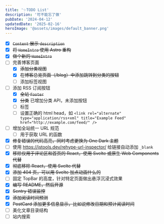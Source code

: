 ```yaml
---
title: '✨TODO List'
description: '可不能忘了做'
pubDate: '2024-04-12'
updatedDate: '2025-02-16'
heroImage: '@assets/images/default_banner.png'
---
```


- [x] ~~`Content` 展示 `description`~~
- [x] ~~将 `HomeIntro` 使用 Astro 重构~~
- [x] ~~做个新的 `HomeIntro`~~
- [ ] 完善博客页面
  - [x] ~~添加分类视图~~
  - [x] ~~在博客总览页面（/blog）中添加跳转到分类的按钮~~
  - [ ] 添加标签视图
- [ ] 添加 RSS 订阅按钮
  - [x] ~~全站 `Footer`~~
  - [x] ~~分类~~ 已增加分类 API，未添加按钮
  - [ ] 标签
  - [ ] 设置正确的 html head，如 `<link rel="alternate" type="application/rss+xml" title="Example Feed" href="http://example.com/feed/" />`
- [ ] 增加全站统一 URL 规范
  - [ ] 用于获取 URL 的函数
- [x] ~~修复错误的代码高亮，同时考虑更换为 One Dark 主题~~
- [ ] 使用 https://jstools.dev/rehype-url-inspector/ 给链接自动添加 `_blank`
- [x] ~~移除仅用于评论区和首页的 React，使用 Svelte 或原生 Web Components 代替~~
- [x] ~~彻底移除 React，使用 Svelte 代替~~
- [x] ~~添加 404 页，可以用 Svelte 加点动画什么的~~
- [ ] 固定 TopBar 的高度，针对特定页面做出悬浮沉浸式效果
- [x] ~~编写 README，然后开源~~
- [x] ~~Sentry 错误监控~~
- [x] ~~添加阅读时间预测~~
- [x] ~~PostCard 添加更多信息显示，比如说修改日期和预计阅读时间~~
- [ ] 美化文章目录结构
- [ ] 站内搜索
